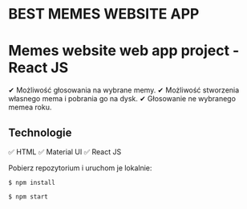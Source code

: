 # BEST MEMES WEBSITE APP

# Memes website web app project - React JS



✔ Możliwość głosowania na wybrane memy.
✔ Możliwość stworzenia własnego mema i pobrania go na dysk.
✔ Głosowanie ne wybranego memea roku.

## Technologie

✅ HTML
✅ Material UI
✅ React JS

Pobierz repozytorium i uruchom je lokalnie:

`$ npm install`

`$ npm start`

